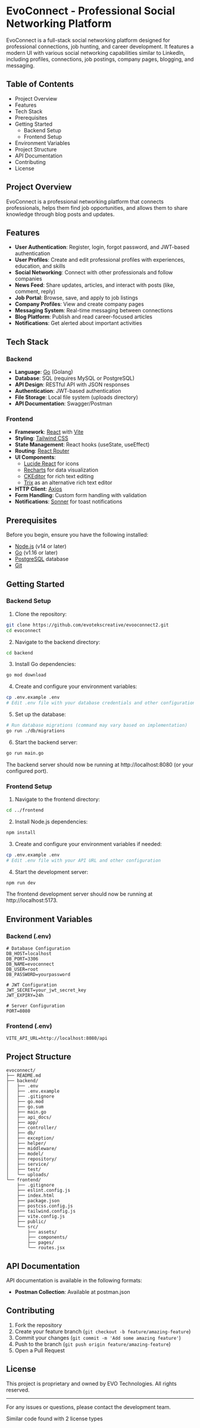 # EvoConnect - Professional Social Networking Platform

EvoConnect is a full-stack social networking platform designed for professional connections, job hunting, and career development. It features a modern UI with various social networking capabilities similar to LinkedIn, including profiles, connections, job postings, company pages, blogging, and messaging.

## Table of Contents
- Project Overview
- Features
- Tech Stack
- Prerequisites
- Getting Started
  - Backend Setup
  - Frontend Setup
- Environment Variables
- Project Structure
- API Documentation
- Contributing
- License

## Project Overview

EvoConnect is a professional networking platform that connects professionals, helps them find job opportunities, and allows them to share knowledge through blog posts and updates.

## Features

- **User Authentication**: Register, login, forgot password, and JWT-based authentication
- **User Profiles**: Create and edit professional profiles with experiences, education, and skills
- **Social Networking**: Connect with other professionals and follow companies
- **News Feed**: Share updates, articles, and interact with posts (like, comment, reply)
- **Job Portal**: Browse, save, and apply to job listings
- **Company Profiles**: View and create company pages
- **Messaging System**: Real-time messaging between connections
- **Blog Platform**: Publish and read career-focused articles
- **Notifications**: Get alerted about important activities

## Tech Stack

### Backend
- **Language**: [Go](https://golang.org/dl/) (Golang)
- **Database**: SQL (requires MySQL or PostgreSQL)
- **API Design**: RESTful API with JSON responses
- **Authentication**: JWT-based authentication
- **File Storage**: Local file system (uploads directory)
- **API Documentation**: Swagger/Postman

### Frontend
- **Framework**: [React](https://reactjs.org/) with [Vite](https://vitejs.dev/)
- **Styling**: [Tailwind CSS](https://tailwindcss.com/)
- **State Management**: React hooks (useState, useEffect)
- **Routing**: [React Router](https://reactrouter.com/)
- **UI Components**:
  - [Lucide React](https://lucide.dev/) for icons
  - [Recharts](https://recharts.org/en-US/) for data visualization
  - [CKEditor](https://ckeditor.com/docs/ckeditor5/latest/builds/guides/integration/frameworks/react.html) for rich text editing
  - [Trix](https://trix-editor.org/) as an alternative rich text editor
- **HTTP Client**: [Axios](https://axios-http.com/)
- **Form Handling**: Custom form handling with validation
- **Notifications**: [Sonner](https://sonner.emilkowal.ski/) for toast notifications

## Prerequisites

Before you begin, ensure you have the following installed:

- [Node.js](https://nodejs.org/) (v14 or later)
- [Go](https://golang.org/dl/) (v1.16 or later)
- [PostgreSQL](https://www.postgresql.org/download/) database
- [Git](https://git-scm.com/downloads)

## Getting Started

### Backend Setup

1. Clone the repository:
```bash
git clone https://github.com/evotekscreative/evooconnect2.git
cd evoconnect
```

2. Navigate to the backend directory:
```bash
cd backend
```

3. Install Go dependencies:
```bash
go mod download
```

4. Create and configure your environment variables:
```bash
cp .env.example .env
# Edit .env file with your database credentials and other configuration
```

5. Set up the database:
```bash
# Run database migrations (command may vary based on implementation)
go run ./db/migrations
```

6. Start the backend server:
```bash
go run main.go
```

The backend server should now be running at http://localhost:8080 (or your configured port).

### Frontend Setup

1. Navigate to the frontend directory:
```bash
cd ../frontend
```

2. Install Node.js dependencies:
```bash
npm install
```

3. Create and configure your environment variables if needed:
```bash
cp .env.example .env
# Edit .env file with your API URL and other configuration
```

4. Start the development server:
```bash
npm run dev
```

The frontend development server should now be running at http://localhost:5173.

## Environment Variables

### Backend (.env)
```
# Database Configuration
DB_HOST=localhost
DB_PORT=3306
DB_NAME=evoconnect
DB_USER=root
DB_PASSWORD=yourpassword

# JWT Configuration
JWT_SECRET=your_jwt_secret_key
JWT_EXPIRY=24h

# Server Configuration
PORT=8080
```

### Frontend (.env)
```
VITE_API_URL=http://localhost:8080/api
```

## Project Structure

```
evoconnect/
├── README.md
├── backend/
│   ├── .env
│   ├── .env.example
│   ├── .gitignore
│   ├── go.mod
│   ├── go.sum
│   ├── main.go
│   ├── api_docs/
│   ├── app/
│   ├── controller/
│   ├── db/
│   ├── exception/
│   ├── helper/
│   ├── middleware/
│   ├── model/
│   ├── repository/
│   ├── service/
│   ├── test/
│   └── uploads/
└── frontend/
    ├── .gitignore
    ├── eslint.config.js
    ├── index.html
    ├── package.json
    ├── postcss.config.js
    ├── tailwind.config.js
    ├── vite.config.js
    ├── public/
    └── src/
        ├── assets/
        ├── components/
        ├── pages/
        └── routes.jsx
```

## API Documentation

API documentation is available in the following formats:

<!-- - **Swagger**: Access at `http://localhost:8080/swagger/index.html` when the backend server is running -->
- **Postman Collection**: Available at postman.json

## Contributing

1. Fork the repository
2. Create your feature branch (`git checkout -b feature/amazing-feature`)
3. Commit your changes (`git commit -m 'Add some amazing feature'`)
4. Push to the branch (`git push origin feature/amazing-feature`)
5. Open a Pull Request

## License

This project is proprietary and owned by EVO Technologies. All rights reserved.

---

For any issues or questions, please contact the development team.

Similar code found with 2 license types